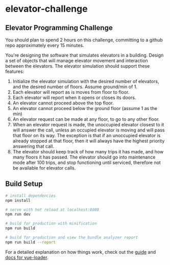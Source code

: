 # elevator-challenge

## Elevator Programming Challenge

You should plan to spend 2 hours on this challenge, committing to a github repo approximately every 15 minutes.

You're designing the software that simulates elevators in a building.
Design a set of objects that will manage elevator movement and interaction between the
elevators. The elevator simulation should support these features:

1. Initialize the elevator simulation with the desired number of elevators, and the desired
number of floors. Assume ground/min of 1.
2. Each elevator will report as is moves from floor to floor.
3. Each elevator will report when it opens or closes its doors.
4. An elevator cannot proceed above the top floor.
5. An elevator cannot proceed below the ground floor (assume 1 as the min)
6. An elevator request can be made at any floor, to go to any other floor.
7. When an elevator request is made, the unoccupied elevator closest to it will answer the
call, unless an occupied elevator is moving and will pass that floor on its way. The
exception is that if an unoccupied elevator is already stopped at that floor, then it will
always have the highest priority answering that call.
8. The elevator should keep track of how many trips it has made, and how many floors it
has passed. The elevator should go into maintenance mode after 100 trips, and stop
functioning until serviced, therefore not be available for elevator calls.

## Build Setup

``` bash
# install dependencies
npm install

# serve with hot reload at localhost:8080
npm run dev

# build for production with minification
npm run build

# build for production and view the bundle analyzer report
npm run build --report
```

For a detailed explanation on how things work, check out the [guide](http://vuejs-templates.github.io/webpack/) and [docs for vue-loader](http://vuejs.github.io/vue-loader).
